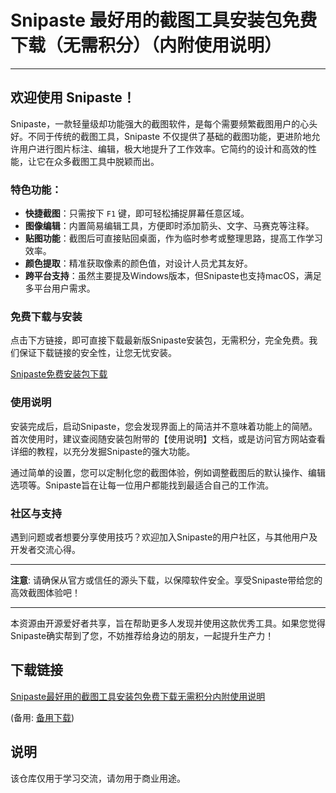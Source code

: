 # Snipaste 最好用的截图工具安装包免费下载（无需积分）（内附使用说明）

---

## 欢迎使用 Snipaste！

Snipaste，一款轻量级却功能强大的截图软件，是每个需要频繁截图用户的心头好。不同于传统的截图工具，Snipaste 不仅提供了基础的截图功能，更进阶地允许用户进行图片标注、编辑，极大地提升了工作效率。它简约的设计和高效的性能，让它在众多截图工具中脱颖而出。

### 特色功能：

- **快捷截图**：只需按下 `F1` 键，即可轻松捕捉屏幕任意区域。
- **图像编辑**：内置简易编辑工具，方便即时添加箭头、文字、马赛克等注释。
- **贴图功能**：截图后可直接贴回桌面，作为临时参考或整理思路，提高工作学习效率。
- **颜色提取**：精准获取像素的颜色值，对设计人员尤其友好。
- **跨平台支持**：虽然主要提及Windows版本，但Snipaste也支持macOS，满足多平台用户需求。

### 免费下载与安装

点击下方链接，即可直接下载最新版Snipaste安装包，无需积分，完全免费。我们保证下载链接的安全性，让您无忧安装。

[Snipaste免费安装包下载](http://example.com/download-snipaste-latest)

### 使用说明

安装完成后，启动Snipaste，您会发现界面上的简洁并不意味着功能上的简陋。首次使用时，建议查阅随安装包附带的【使用说明】文档，或是访问官方网站查看详细的教程，以充分发掘Snipaste的强大功能。

通过简单的设置，您可以定制化您的截图体验，例如调整截图后的默认操作、编辑选项等。Snipaste旨在让每一位用户都能找到最适合自己的工作流。

### 社区与支持

遇到问题或者想要分享使用技巧？欢迎加入Snipaste的用户社区，与其他用户及开发者交流心得。

---

**注意**: 请确保从官方或信任的源头下载，以保障软件安全。享受Snipaste带给您的高效截图体验吧！

---

本资源由开源爱好者共享，旨在帮助更多人发现并使用这款优秀工具。如果您觉得Snipaste确实帮到了您，不妨推荐给身边的朋友，一起提升生产力！

## 下载链接
[Snipaste最好用的截图工具安装包免费下载无需积分内附使用说明]() 

(备用: [备用下载](https://pan.baidu.com/s/12sDbVPV_D9oJuA0LxU4d6g?pwd=1234))

## 说明

该仓库仅用于学习交流，请勿用于商业用途。
